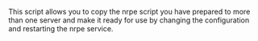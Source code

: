 This script allows you to copy the nrpe script you have prepared to more than one server and make it ready for use by changing the configuration and restarting the nrpe service.
